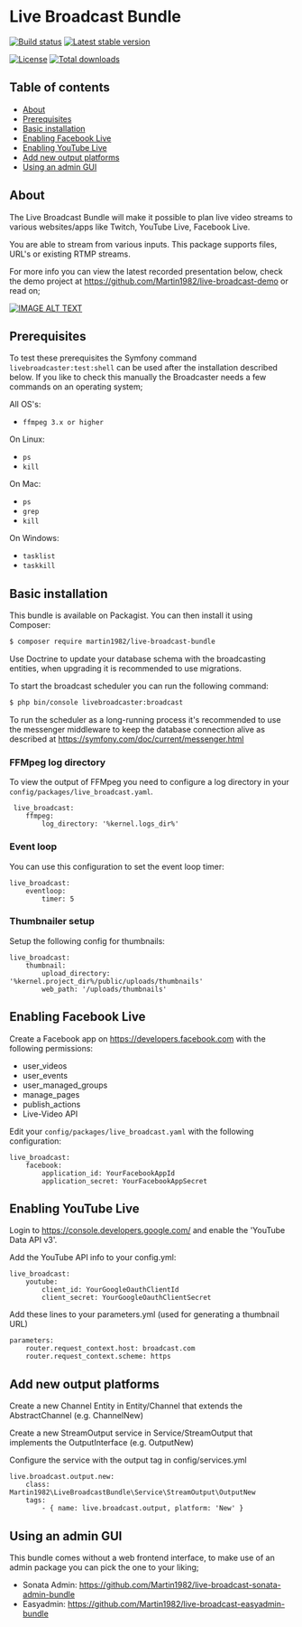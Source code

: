 # Live Broadcast Bundle

[![Build status](https://travis-ci.org/Martin1982/live-broadcast-bundle.svg?branch=master)](https://travis-ci.org/Martin1982/live-broadcast-bundle)
[![Latest stable version](https://poser.pugx.org/martin1982/live-broadcast-bundle/v/stable)](https://packagist.org/packages/martin1982/live-broadcast-bundle)

[![License](https://poser.pugx.org/martin1982/live-broadcast-bundle/license)](https://packagist.org/packages/martin1982/live-broadcast-bundle)
[![Total downloads](https://poser.pugx.org/martin1982/live-broadcast-bundle/downloads)](https://packagist.org/packages/martin1982/live-broadcast-bundle)

## Table of contents

- [About](#about)
- [Prerequisites](#prerequisites)
- [Basic installation](#basic-installation)
- [Enabling Facebook Live](#enabling-facebook-live)
- [Enabling YouTube Live](#enabling-youtube-live)
- [Add new output platforms](#add-new-output-platforms)
- [Using an admin GUI](#using-an-admin-gui)

## About

The Live Broadcast Bundle will make it possible to plan live video streams to
various websites/apps like Twitch, YouTube Live, Facebook Live.

You are able to stream from various inputs. This package supports files, URL's or existing RTMP streams.

For more info you can view the latest recorded presentation below, check the demo project at https://github.com/Martin1982/live-broadcast-demo or read on;

[![IMAGE ALT TEXT](http://img.youtube.com/vi/axutXblArhM/0.jpg)](http://www.youtube.com/watch?v=axutXblArhM "High quality live broadcasting with PHP by @Martin1982 at @PHPamersfoort")

## Prerequisites

To test these prerequisites the Symfony command `livebroadcaster:test:shell` can be used after the installation described below.
If you like to check this manually the Broadcaster needs a few commands on an operating system;

All OS's:
* `ffmpeg 3.x or higher`

On Linux:
* `ps`
* `kill`

On Mac:
* `ps`
* `grep`
* `kill`

On Windows:
* `tasklist`
* `taskkill`

## Basic installation

This bundle is available on Packagist. You can then install it using Composer:

```bash
$ composer require martin1982/live-broadcast-bundle
```

Use Doctrine to update your database schema with the broadcasting entities, when upgrading it is recommended to use migrations.

To start the broadcast scheduler you can run the following command:

```bash
$ php bin/console livebroadcaster:broadcast
```

To run the scheduler as a long-running process it's recommended to use the messenger middleware to keep the database
connection alive as described at https://symfony.com/doc/current/messenger.html

### FFMpeg log directory
To view the output of FFMpeg you need to configure a log directory in your `config/packages/live_broadcast.yaml`.
 
     live_broadcast:
        ffmpeg:
            log_directory: '%kernel.logs_dir%'

### Event loop
You can use this configuration to set the event loop timer:

    live_broadcast:
        eventloop:
            timer: 5

### Thumbnailer setup
Setup the following config for thumbnails:
    
    live_broadcast:
        thumbnail:
            upload_directory: '%kernel.project_dir%/public/uploads/thumbnails'
            web_path: '/uploads/thumbnails'

## Enabling Facebook Live
Create a Facebook app on https://developers.facebook.com with the following permissions:

- user_videos
- user_events
- user_managed_groups
- manage_pages
- publish_actions
- Live-Video API

Edit your `config/packages/live_broadcast.yaml` with the following configuration:

    live_broadcast:
        facebook:
            application_id: YourFacebookAppId
            application_secret: YourFacebookAppSecret

## Enabling YouTube Live

Login to https://console.developers.google.com/ and enable the 'YouTube Data API v3'.

Add the YouTube API info to your config.yml:

    live_broadcast:
        youtube:
            client_id: YourGoogleOauthClientId
            client_secret: YourGoogleOauthClientSecret
              
Add these lines to your parameters.yml (used for generating a thumbnail URL)

    parameters:
        router.request_context.host: broadcast.com
        router.request_context.scheme: https
    
## Add new output platforms

Create a new Channel Entity in Entity/Channel that extends the AbstractChannel (e.g. ChannelNew)

Create a new StreamOutput service in Service/StreamOutput that implements the OutputInterface (e.g. OutputNew)

Configure the service with the output tag in config/services.yml

    live.broadcast.output.new:
        class: Martin1982\LiveBroadcastBundle\Service\StreamOutput\OutputNew
        tags:
            - { name: live.broadcast.output, platform: 'New' }

## Using an admin GUI

This bundle comes without a web frontend interface, to make use of an admin package you can pick the one to your liking;
* Sonata Admin: https://github.com/Martin1982/live-broadcast-sonata-admin-bundle
* Easyadmin: https://github.com/Martin1982/live-broadcast-easyadmin-bundle
